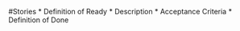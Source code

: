 #Stories
    * Definition of Ready
    * Description
    * Acceptance Criteria
    * Definition of Done
